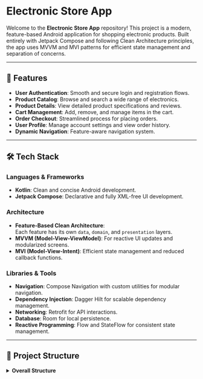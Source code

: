 # Electronic Store App

Welcome to the **Electronic Store App** repository! This project is a modern, feature-based Android application for shopping electronic products. Built entirely with Jetpack Compose and following Clean Architecture principles, the app uses MVVM and MVI patterns for efficient state management and separation of concerns.

---

## 📱 Features

- **User Authentication**: Smooth and secure login and registration flows.
- **Product Catalog**: Browse and search a wide range of electronics.
- **Product Details**: View detailed product specifications and reviews.
- **Cart Management**: Add, remove, and manage items in the cart.
- **Order Checkout**: Streamlined process for placing orders.
- **User Profile**: Manage account settings and view order history.
- **Dynamic Navigation**: Feature-aware navigation system.

---

## 🛠️ Tech Stack

### **Languages & Frameworks**
- **Kotlin**: Clean and concise Android development.
- **Jetpack Compose**: Declarative and fully XML-free UI development.

### **Architecture**
- **Feature-Based Clean Architecture**:  
  Each feature has its own `data`, `domain`, and `presentation` layers.
- **MVVM (Model-View-ViewModel)**: For reactive UI updates and modularized screens.
- **MVI (Model-View-Intent)**: Efficient state management and reduced callback functions.

### **Libraries & Tools**
- **Navigation**: Compose Navigation with custom utilities for modular navigation.
- **Dependency Injection**: Dagger Hilt for scalable dependency management.
- **Networking**: Retrofit for API interactions.
- **Database**: Room for local persistence.
- **Reactive Programming**: Flow and StateFlow for consistent state management.

---

## 📂 Project Structure

<details>
<summary><strong>Overall Structure</strong></summary>

```plaintext
📂 app
 ┣ 📂 common             # Shared utilities (e.g., extensions, mappers)
 ┣ 📂 features           # Feature modules
 ┃ ┣ 📂 cart             # Cart feature (data, domain, presentation)
 ┃ ┣ 📂 home             # Home feature (data, domain, presentation)
 ┃ ┗ 📂 profile          # Profile-related features
 ┃   ┣ 📂 authentication # Authentication (login/register)
 ┃   ┗ 📂 profile        # User profile and settings
 ┣ 📂 main               # App-level classes (e.g., Application, entry point)
 ┣ 📂 mvi                # Base classes and utilities for MVI pattern
 ┗ 📂 navigation         # Navigation-related code (e.g., NavHost, destinations)
---
📂 cart
 ┣ 📂 data              # Data sources, repositories, models
 ┣ 📂 domain            # Use cases, business logic
 ┗ 📂 presentation      # ViewModels and Composables
</details>
---
⚙️ Setup Instructions
Clone this repository:

bash
Copy code
git clone https://github.com/your-username/electronic-store-app.git
cd electronic-store-app
Open the project in Android Studio.

Sync the Gradle files.
Run the app on an emulator or connected device.
---
🌟 Images
Here are the links to the feature screenshots:

Authentication: Link
Home: Link
Product Details: Link
Cart: Link
Profile: Link
---
🚀 Features in Development
Push Notifications: Stay updated with the latest deals and offers.
---
👨‍💻 Contributions
Contributions are welcome! Feel free to submit a pull request or open an issue for improvements or feature requests.
---
🙌 Acknowledgments
Special thanks to Teknasyon for mentorship and guidance during development.
